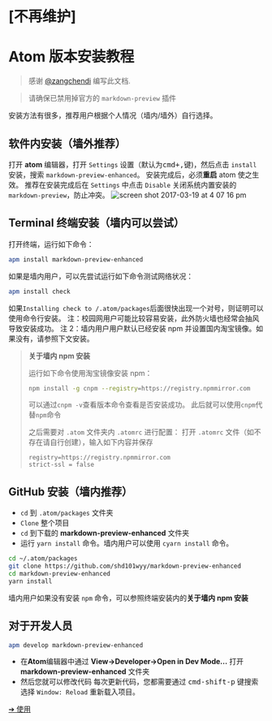 # [不再维护]

# Atom 版本安装教程

> 感谢 [@zangchendi](https://github.com/zangchendi) 编写此文档.

> 请确保已禁用掉官方的 `markdown-preview` 插件

安装方法有很多，推荐用户根据个人情况（墙内/墙外）自行选择。

## 软件内安装（墙外推荐）

打开 **atom** 编辑器，打开 `Settings` 设置（默认为<kbd>cmd+,</kbd>键)，然后点击 `install` 安装，搜索 `markdown-preview-enhanced`。
安装完成后，必须**重启** atom 使之生效。
推荐在安装完成后在 `Settings` 中点击 `Disable` 关闭系统内置安装的`markdown-preview`，防止冲突。
![screen shot 2017-03-19 at 4 07 16 pm](https://cloud.githubusercontent.com/assets/1908863/24084798/260a9fee-0cbf-11e7-83e6-bf17fa9aca77.png)

## Terminal 终端安装（墙内可以尝试）

打开终端，运行如下命令：

```bash
apm install markdown-preview-enhanced
```

如果是墙内用户，可以先尝试运行如下命令测试网络状况：

```bash
apm install check
```

如果`Installing check to /.atom/packages`后面很快出现一个对号，则证明可以使用命令行安装。
注：校园网用户可能比较容易安装，此外防火墙也经常会抽风导致安装成功。
注 2：墙内用户用户默认已经安装 npm 并设置国内淘宝镜像。如果没有，请参照下文安装。

> **关于墙内 npm 安装**
>
> 运行如下命令使用淘宝镜像安装 npm：
>
> ```bash
> npm install -g cnpm --registry=https://registry.npmmirror.com
> ```
>
> 可以通过`cnpm -v`查看版本命令查看是否安装成功。
> 此后就可以使用`cnpm`代替`npm`命令
>
> 之后需要对 `.atom` 文件夹内 `.atomrc` 进行配置：
> 打开 `.atomrc` 文件（如不存在请自行创建），输入如下内容并保存
>
> ```
> registry=https://registry.npmmirror.com
> strict-ssl = false
> ```

## GitHub 安装（墙内推荐）

- `cd` 到 `.atom/packages` 文件夹
- `Clone` 整个项目
- `cd` 到下载的 **markdown-preview-enhanced** 文件夹
- 运行 `yarn install` 命令。墙内用户可以使用 `cyarn install` 命令。

```bash
cd ~/.atom/packages
git clone https://github.com/shd101wyy/markdown-preview-enhanced
cd markdown-preview-enhanced
yarn install
```

墙内用户如果没有安装 `npm` 命令，可以参照终端安装内的**关于墙内 npm 安装**

## 对于开发人员

```bash
apm develop markdown-preview-enhanced
```

- 在**Atom**编辑器中通过 **View->Developer->Open in Dev Mode...** 打开 **markdown-preview-enhanced** 文件夹
- 然后您就可以修改代码
  每次更新代码，您都需要通过 <kbd>cmd-shift-p</kbd> 键搜索选择 `Window: Reload` 重新载入项目。

[➔ 使用](zh-cn/usages.md)
